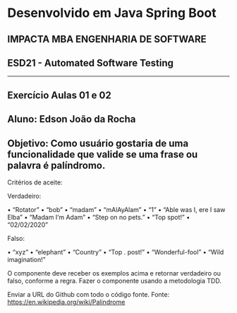 # Desenvolvido em Java Spring Boot  

## IMPACTA MBA ENGENHARIA DE SOFTWARE  
## ESD21 - Automated Software Testing
---------------------------------------------------------------------------------------------------------------

## Exercício Aulas 01 e 02

## Aluno: Edson João da Rocha

## Objetivo: Como usuário gostaria de uma funcionalidade que valide se uma frase ou palavra é  palíndromo. 

Critérios de aceite: 

Verdadeiro: 

• “Rotator” 
• “bob” 
• “madam” 
• “mAlAyAlam” 
• “1” 
• “Able was I, ere I saw Elba” 
• “Madam I’m Adam” 
• “Step on no pets.” 
• “Top spot!” 
• “02/02/2020” 

Falso: 

• “xyz” 
• “elephant” 
• “Country” 
• “Top . post!” 
• “Wonderful-fool” 
• “Wild imagination!” 

O componente deve receber os exemplos acima e retornar verdadeiro ou falso, conforme a  regra. Fazer o componente usando a metodologia TDD. 

Enviar a URL do Github com todo o código fonte. 
Fonte: https://en.wikipedia.org/wiki/Palindrome

